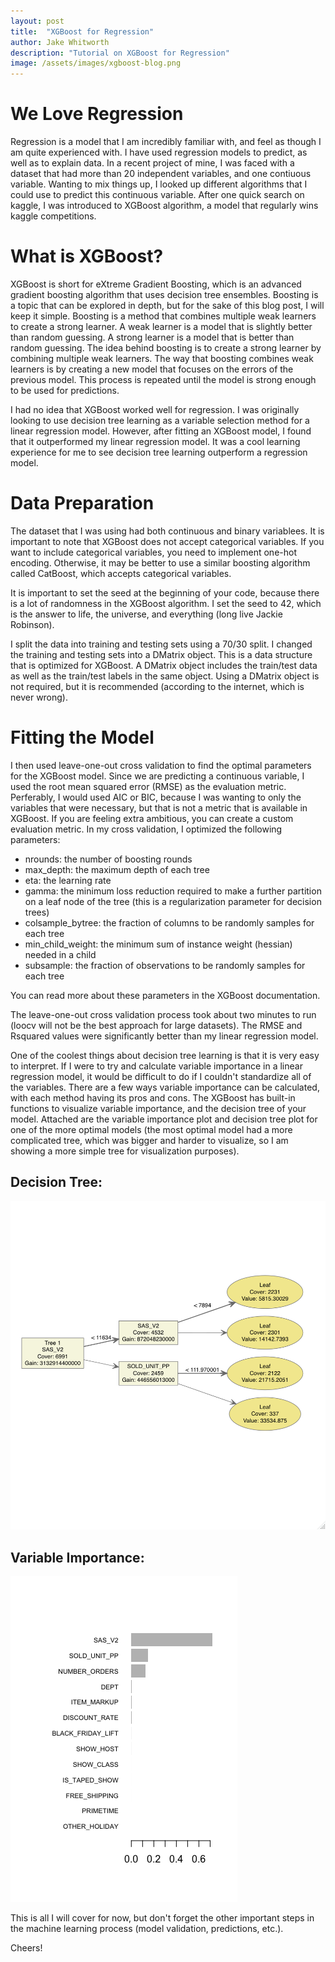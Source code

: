 ```yaml
---
layout: post
title:  "XGBoost for Regression"
author: Jake Whitworth
description: "Tutorial on XGBoost for Regression"
image: /assets/images/xgboost-blog.png
---
```


# We Love Regression

Regression is a model that I am incredibly familiar with, and feel as though I am quite experienced with. I have used regression models to predict, as well as to explain data. In a recent project of mine, I was faced with a dataset that had more than 20 independent variables, and one contiuous variable. Wanting to mix things up, I looked up different algorithms that I could use to predict this continuous variable. After one quick search on kaggle, I was introduced to XGBoost algorithm, a model that regularly wins kaggle competitions.

# What is XGBoost?

XGBoost is short for eXtreme Gradient Boosting, which is an advanced gradient boosting algorithm that uses decision tree ensembles. Boosting is a topic that can be explored in depth, but for the sake of this blog post, I will keep it simple. Boosting is a method that combines multiple weak learners to create a strong learner. A weak learner is a model that is slightly better than random guessing. A strong learner is a model that is better than random guessing. The idea behind boosting is to create a strong learner by combining multiple weak learners. The way that boosting combines weak learners is by creating a new model that focuses on the errors of the previous model. This process is repeated until the model is strong enough to be used for predictions.

I had no idea that XGBoost worked well for regression. I was originally looking to use decision tree learning as a variable selection method for a linear regression model. However, after fitting an XGBoost model, I found that it outperformed my linear regression model. It was a cool learning experience for me to see decision tree learning outperform a regression model. 

# Data Preparation

The dataset that I was using had both continuous and binary variablees. It is important to note that XGBoost does not accept categorical variables. If you want to include categorical variables, you need to implement one-hot encoding. Otherwise, it may be better to use a similar boosting algorithm called CatBoost, which accepts categorical variables. 

It is important to set the seed at the beginning of your code, because there is a lot of randomness in the XGBoost algorithm. I set the seed to 42, which is the answer to life, the universe, and everything (long live Jackie Robinson).

I split the data into training and testing sets using a 70/30 split. I changed the training and testing sets into a DMatrix object. This is a data structure that is optimized for XGBoost. A DMatrix object includes the train/test data as well as the train/test labels in the same object. Using a DMatrix object is not required, but it is recommended (according to the internet, which is never wrong).

# Fitting the Model

I then used leave-one-out cross validation to find the optimal parameters for the XGBoost model. Since we are predicting a continuous variable, I used the root mean squared error (RMSE) as the evaluation metric. Perferably, I would used AIC or BIC, because I was wanting to only the variables that were necessary, but that is not a metric that is available in XGBoost. If you are feeling extra ambitious, you can create a custom evaluation metric. In my cross validation, I optimized the following parameters:
- nrounds: the number of boosting rounds
- max_depth: the maximum depth of each tree
- eta: the learning rate
- gamma: the minimum loss reduction required to make a further partition on a leaf node of the tree (this is a regularization parameter for decision trees)
- colsample_bytree: the fraction of columns to be randomly samples for each tree
- min_child_weight: the minimum sum of instance weight (hessian) needed in a child
- subsample: the fraction of observations to be randomly samples for each tree

You can read more about these parameters in the XGBoost documentation.

The leave-one-out cross validation process took about two minutes to run (loocv will not be the best approach for large datasets). The RMSE and Rsquared values were significantly better than my linear regression model. 


One of the coolest things about decision tree learning is that it is very easy to interpret. If I were to try and calculate variable importance in a linear regression model, it would be difficult to do if I couldn't standardize all of the variables. There are a few ways variable importance can be calculated, with each method having its pros and cons. The XGBoost has built-in functions to visualize variable importance, and the decision tree of your model. Attached are the variable importance plot and decision tree plot for one of the more optimal models (the most optimal model had a more complicated tree, which was bigger and harder to visualize, so I am showing a more simple tree for visualization purposes).

## Decision Tree:

![Figure](https://raw.githubusercontent.com/jdubindaclub/my386blog/main/assets/xgboostSmallTree.png)

## Variable Importance:

![Figure](https://raw.githubusercontent.com/jdubindaclub/my386blog/main/assets/xgboostImportance.png)


This is all I will cover for now, but don't forget the other important steps in the machine learning process (model validation, predictions, etc.). 

Cheers!

